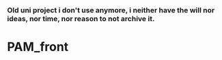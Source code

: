 ### Old uni project i don't use anymore, i neither have the will nor ideas, nor time, nor reason to not archive it. 

# PAM_front
